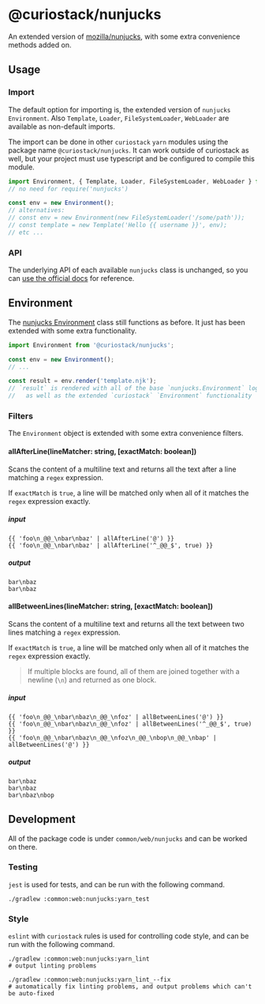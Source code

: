 # @curiostack/nunjucks

An extended version of [mozilla/nunjucks](https://github.com/mozilla/nunjucks),
with some extra convenience methods added on.

## Usage

### Import

The default option for importing is, the extended version of `nunjucks` `Environment`.
Also `Template`, `Loader`, `FileSystemLoader`, `WebLoader` are available as non-default
imports.

The import can be done in other `curiostack` `yarn` modules  using the package name
`@curiostack/nunjucks`. It can work outside of curiostack as well, but your project
must use typescript and be configured to compile this module.

```typescript
import Environment, { Template, Loader, FileSystemLoader, WebLoader } from '@curiostack/nunjucks';
// no need for require('nunjucks')

const env = new Environment();
// alternatives:
// const env = new Environment(new FileSystemLoader('/some/path'));
// const template = new Template('Hello {{ username }}', env);
// etc ...
```

### API

The underlying API of each available `nunjucks` class is unchanged, so you can
[use the official docs](https://mozilla.github.io/nunjucks/getting-started.html) for reference.

## Environment

The [nunjucks Environment](https://mozilla.github.io/nunjucks/api.html#environment)
class still functions as before. It just has been extended with some extra functionality.

```typescript
import Environment from '@curiostack/nunjucks';

const env = new Environment();
// ...

const result = env.render('template.njk');
// `result` is rendered with all of the base `nunjucks.Environment` logic
//   as well as the extended `curiostack` `Environment` functionality
```

### Filters

The `Environment` object is extended with some extra convenience filters.

#### allAfterLine(lineMatcher: string, [exactMatch: boolean])

Scans the content of a multiline text and returns all the text after a line
matching a `regex` expression.

If `exactMatch` is `true`, a line will be matched only when all of it matches
the `regex` expression exactly.

##### input

```
{{ 'foo\n_@@_\nbar\nbaz' | allAfterLine('@') }}
{{ 'foo\n_@@_\nbar\nbaz' | allAfterLine('^_@@_$', true) }}
```

##### output

```
bar\nbaz
bar\nbaz
```

#### allBetweenLines(lineMatcher: string, [exactMatch: boolean])

Scans the content of a multiline text and returns all the text between two lines
matching a `regex` expression.

If `exactMatch` is `true`, a line will be matched only when all of it matches
the `regex` expression exactly.

> If multiple blocks are found, all of them are joined together with a newline (`\n`)
> and returned as one block.

##### input

```
{{ 'foo\n_@@_\nbar\nbaz\n_@@_\nfoz' | allBetweenLines('@') }}
{{ 'foo\n_@@_\nbar\nbaz\n_@@_\nfoz' | allBetweenLines('^_@@_$', true) }}
{{ 'foo\n_@@_\nbar\nbaz\n_@@_\nfoz\n_@@_\nbop\n_@@_\nbap' | allBetweenLines('@') }}
```

##### output

```
bar\nbaz
bar\nbaz
bar\nbaz\nbop
```

## Development

All of the package code is under `common/web/nunjucks` and can be worked on there.

### Testing

`jest` is used for tests, and can be run with the following command.

```shell
./gradlew :common:web:nunjucks:yarn_test
```

### Style

`eslint` with `curiostack` rules is used for controlling code style, and can be run
with the following command.

```shell
./gradlew :common:web:nunjucks:yarn_lint
# output linting problems

./gradlew :common:web:nunjucks:yarn_lint_--fix
# automatically fix linting problems, and output problems which can't be auto-fixed
```
